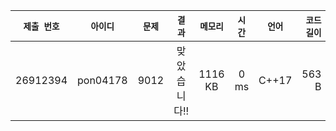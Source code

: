 | `제출 번호` | `아이디` | `문제` |  `결과` | `메모리` | `시간` | `언어` | `코드 길이` |
|---|:---:|:---:|:---:|:---:|:---:|:---:|---:|
| 26912394 | pon04178 | 	9012 | 맞았습니다!! |	1116 KB | 0 ms | C++17 | 563 B |
